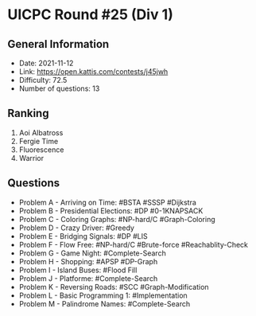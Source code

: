 # UICPC Round #25 (Div 1)
## General Information
- Date: 2021-11-12
- Link: https://open.kattis.com/contests/j45jwh
- Difficulty: 72.5
- Number of questions: 13
## Ranking
1. Aoi Albatross
2. Fergie Time
3. Fluorescence
4. Warrior
## Questions
- Problem A - Arriving on Time: #BSTA #SSSP #Dijkstra
- Problem B - Presidential Elections: #DP #0-1KNAPSACK
- Problem C - Coloring Graphs: #NP-hard/C #Graph-Coloring
- Problem D - Crazy Driver: #Greedy
- Problem E - Bridging Signals: #DP #LIS
- Problem F - Flow Free: #NP-hard/C #Brute-force #Reachablity-Check
- Problem G - Game Night: #Complete-Search
- Problem H - Shopping: #APSP #DP-Graph
- Problem I - Island Buses: #Flood Fill
- Problem J - Platforme: #Complete-Search
- Problem K - Reversing Roads: #SCC #Graph-Modification
- Problem L - Basic Programming 1: #Implementation
- Problem M - Palindrome Names: #Complete-Search
